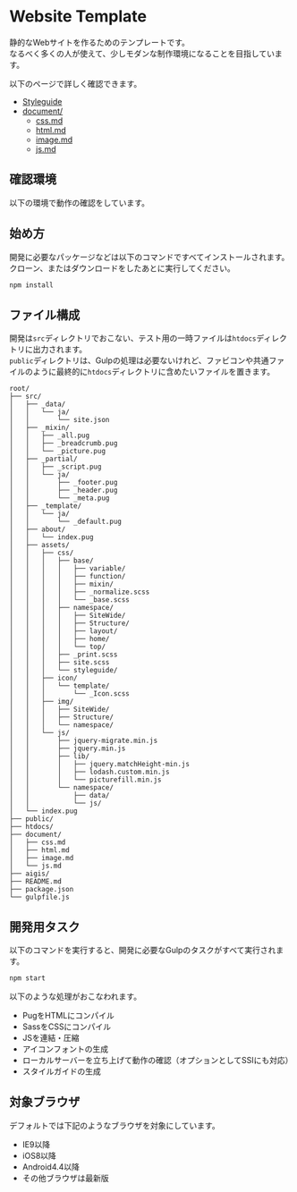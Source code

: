 # Website Template
静的なWebサイトを作るためのテンプレートです。  
なるべく多くの人が使えて、少しモダンな制作環境になることを目指しています。

以下のページで詳しく確認できます。

- [Styleguide](https://manabuyasuda-website-template.netlify.com/styleguide/)
- [document/](document/)
  - [css.md](document/css.md)
  - [html.md](document/html.md)
  - [image.md](document/image.md)
  - [js.md](document/js.md)


## 確認環境
以下の環境で動作の確認をしています。


## 始め方
開発に必要なパッケージなどは以下のコマンドですべてインストールされます。クローン、またはダウンロードをしたあとに実行してください。

```bash
npm install
```

## ファイル構成
開発は`src`ディレクトリでおこない、テスト用の一時ファイルは`htdocs`ディレクトリに出力されます。  
`public`ディレクトリは、Gulpの処理は必要ないけれど、ファビコンや共通ファイルのように最終的に`htdocs`ディレクトリに含めたいファイルを置きます。

```
root/
├── src/
│   ├── _data/
│   │   └── ja/
│   │       └── site.json
│   ├── _mixin/
│   │   ├── _all.pug
│   │   ├── _breadcrumb.pug
│   │   └── _picture.pug
│   ├── _partial/
│   │   ├── _script.pug
│   │   └── ja/
│   │       ├── _footer.pug
│   │       ├── _header.pug
│   │       └── _meta.pug
│   ├── _template/
│   │   └── ja/
│   │       └── _default.pug
│   ├── about/
│   │   └── index.pug
│   ├── assets/
│   │   ├── css/
│   │   │   ├── base/
│   │   │   │   ├── variable/
│   │   │   │   ├── function/
│   │   │   │   ├── mixin/
│   │   │   │   ├── _normalize.scss
│   │   │   │   └── _base.scss
│   │   │   ├── namespace/
│   │   │   │   ├── SiteWide/
│   │   │   │   ├── Structure/
│   │   │   │   ├── layout/
│   │   │   │   ├── home/
│   │   │   │   └── top/
│   │   │   ├── _print.scss
│   │   │   ├── site.scss
│   │   │   └── styleguide/
│   │   ├── icon/
│   │   │   └── template/
│   │   │       └── _Icon.scss
│   │   ├── img/
│   │   │   ├── SiteWide/
│   │   │   ├── Structure/
│   │   │   └── namespace/
│   │   └── js/
│   │       ├── jquery-migrate.min.js
│   │       ├── jquery.min.js
│   │       ├── lib/
│   │       │   ├── jquery.matchHeight-min.js
│   │       │   ├── lodash.custom.min.js
│   │       │   └── picturefill.min.js
│   │       └── namespace/
│   │           ├── data/
│   │           └── js/
│   └── index.pug
├── public/
├── htdocs/
├── document/
│   ├── css.md
│   ├── html.md
│   ├── image.md
│   └── js.md
├── aigis/
├── README.md
├── package.json
└── gulpfile.js
```

## 開発用タスク
以下のコマンドを実行すると、開発に必要なGulpのタスクがすべて実行されます。

```bash
npm start
```

以下のような処理がおこなわれます。

- PugをHTMLにコンパイル
- SassをCSSにコンパイル
- JSを連結・圧縮
- アイコンフォントの生成
- ローカルサーバーを立ち上げて動作の確認（オプションとしてSSIにも対応）
- スタイルガイドの生成

## 対象ブラウザ
デフォルトでは下記のようなブラウザを対象にしています。

- IE9以降
- iOS8以降
- Android4.4以降
- その他ブラウザは最新版

